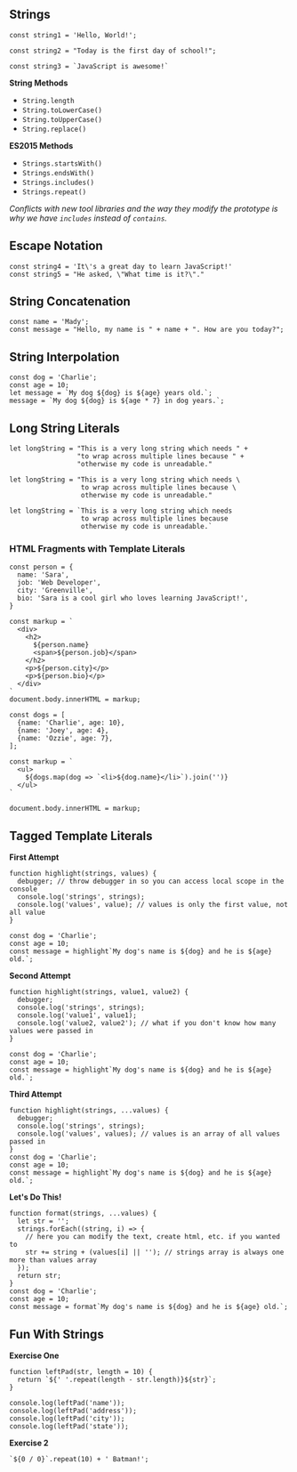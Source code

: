 ## Strings
```
const string1 = 'Hello, World!';

const string2 = "Today is the first day of school!";

const string3 = `JavaScript is awesome!`
```
**String Methods**
* `String.length`
* `String.toLowerCase()`
* `String.toUpperCase()`
* `String.replace()`

**ES2015 Methods**
* `Strings.startsWith()`
* `Strings.endsWith()`
* `Strings.includes()`
* `Strings.repeat()`

*Conflicts with new tool libraries and the way they modify the prototype is why we have `includes` instead of `contains`.*

## Escape Notation
```
const string4 = 'It\'s a great day to learn JavaScript!'
const string5 = "He asked, \"What time is it?\"."
```
## String Concatenation
```
const name = 'Mady';
const message = "Hello, my name is " + name + ". How are you today?";
```
## String Interpolation
```
const dog = 'Charlie';
const age = 10;
let message = `My dog ${dog} is ${age} years old.`;
message = `My dog ${dog} is ${age * 7} in dog years.`;
```
## Long String Literals
```
let longString = "This is a very long string which needs " +
                 "to wrap across multiple lines because " +
                 "otherwise my code is unreadable."
```
```
let longString = "This is a very long string which needs \
                  to wrap across multiple lines because \
                  otherwise my code is unreadable."
```
```
let longString = `This is a very long string which needs
                  to wrap across multiple lines because
                  otherwise my code is unreadable.`
```
### HTML Fragments with Template Literals
```
const person = {
  name: 'Sara',
  job: 'Web Developer',
  city: 'Greenville',
  bio: 'Sara is a cool girl who loves learning JavaScript!',
}

const markup = `
  <div>
    <h2>
      ${person.name}
      <span>${person.job}</span>
    </h2>
    <p>${person.city}</p>
    <p>${person.bio}</p>
  </div>
`
document.body.innerHTML = markup;
```
```
const dogs = [
  {name: 'Charlie', age: 10},
  {name: 'Joey', age: 4},
  {name: 'Ozzie', age: 7},
];

const markup = `
  <ul>
    ${dogs.map(dog => `<li>${dog.name}</li>`).join('')}
  </ul>
`

document.body.innerHTML = markup;
```
## Tagged Template Literals

**First Attempt**
```
function highlight(strings, values) {
  debugger; // throw debugger in so you can access local scope in the console
  console.log('strings', strings);
  console.log('values', value); // values is only the first value, not all value
}

const dog = 'Charlie';
const age = 10;
const message = highlight`My dog's name is ${dog} and he is ${age} old.`;
```
**Second Attempt**
```
function highlight(strings, value1, value2) {
  debugger;
  console.log('strings', strings);
  console.log('value1', value1);
  console.log('value2, value2'); // what if you don't know how many values were passed in
}

const dog = 'Charlie';
const age = 10;
const message = highlight`My dog's name is ${dog} and he is ${age} old.`;
```
**Third Attempt**
```
function highlight(strings, ...values) {
  debugger;
  console.log('strings', strings);
  console.log('values', values); // values is an array of all values passed in
}
const dog = 'Charlie';
const age = 10;
const message = highlight`My dog's name is ${dog} and he is ${age} old.`;
```
**Let's Do This!**
```
function format(strings, ...values) {
  let str = '';
  strings.forEach((string, i) => {
    // here you can modify the text, create html, etc. if you wanted to
    str += string + (values[i] || ''); // strings array is always one more than values array
  });
  return str;
}
const dog = 'Charlie';
const age = 10;
const message = format`My dog's name is ${dog} and he is ${age} old.`;
```
## Fun With Strings

**Exercise One**
```
function leftPad(str, length = 10) {
  return `${' '.repeat(length - str.length)}${str}`;
}

console.log(leftPad('name'));
console.log(leftPad('address'));
console.log(leftPad('city'));
console.log(leftPad('state'));
```
**Exercise 2**
```
`${0 / 0}`.repeat(10) + ' Batman!';
```
